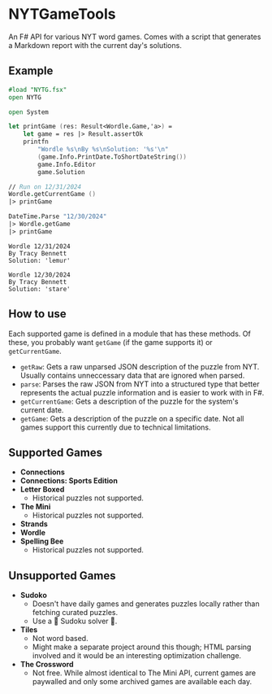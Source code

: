 # NYTGameTools

An F# API for various NYT word games. Comes with a script that generates a Markdown report with the current day's solutions.

## Example

```fsharp
#load "NYTG.fsx"
open NYTG

open System

let printGame (res: Result<Wordle.Game,'a>) =
    let game = res |> Result.assertOk
    printfn
        "Wordle %s\nBy %s\nSolution: '%s'\n"
        (game.Info.PrintDate.ToShortDateString())
        game.Info.Editor
        game.Solution

// Run on 12/31/2024
Wordle.getCurrentGame ()
|> printGame

DateTime.Parse "12/30/2024"
|> Wordle.getGame
|> printGame
```

```text
Wordle 12/31/2024
By Tracy Bennett
Solution: 'lemur'

Wordle 12/30/2024
By Tracy Bennett
Solution: 'stare'
```

## How to use

Each supported game is defined in a module that has these methods. Of these, you probably want `getGame` (if the game supports it) or `getCurrentGame`.

- `getRaw`: Gets a raw unparsed JSON description of the puzzle from NYT. Usually contains unneccessary data that are ignored when parsed.
- `parse`: Parses the raw JSON from NYT into a structured type that better represents the actual puzzle information and is easier to work with in F#.
- `getCurrentGame`: Gets a description of the puzzle for the system's current date.
- `getGame`: Gets a description of the puzzle on a specific date. Not all games support this currently due to technical limitations.

## Supported Games

- **Connections**
- **Connections: Sports Edition**
- **Letter Boxed**
  - Historical puzzles not supported.
- **The Mini**
  - Historical puzzles not supported.
- **Strands**
- **Wordle**
- **Spelling Bee**
  - Historical puzzles not supported.

## Unsupported Games

- **Sudoko**
  - Doesn't have daily games and generates puzzles locally rather than fetching curated puzzles.
  - Use a :abacus: Sudoku solver :abacus:.
- **Tiles**
  - Not word based.
  - Might make a separate project around this though; HTML parsing involved and it would be an interesting optimization challenge.
- **The Crossword**
  - Not free. While almost identical to The Mini API, current games are paywalled and only some archived games are available each day.
